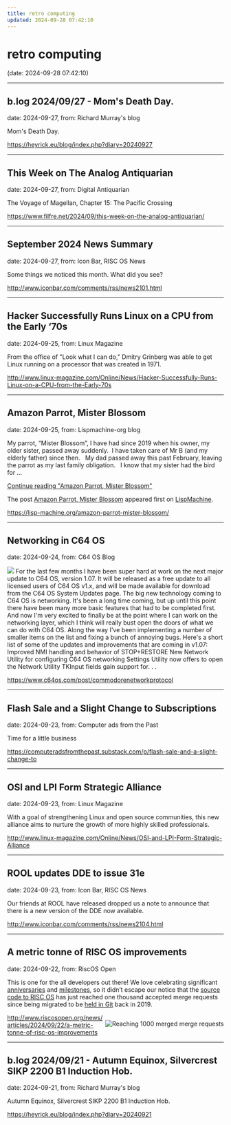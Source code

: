```yaml
---
title: retro computing
updated: 2024-09-28 07:42:10
---
```


# retro computing

(date: 2024-09-28 07:42:10)

---

## b.log 2024/09/27 - Mom's Death Day.

date: 2024-09-27, from: Richard Murray's blog

Mom's Death Day. 

<https://heyrick.eu/blog/index.php?diary=20240927>

---

## This Week on The Analog Antiquarian

date: 2024-09-27, from: Digital Antiquarian

The Voyage of Magellan, Chapter 15: The Pacific Crossing 

<https://www.filfre.net/2024/09/this-week-on-the-analog-antiquarian/>

---

## September 2024 News Summary

date: 2024-09-27, from: Icon Bar, RISC OS News

Some things we noticed this month. What did you see? 

<http://www.iconbar.com/comments/rss/news2101.html>

---

## Hacker Successfully Runs Linux on a CPU from the Early ‘70s

date: 2024-09-25, from: Linux Magazine

<p>From the office of &quot;Look what I can do,&quot; Dmitry Grinberg was able to get Linux running on a processor that was created in 1971.</p> 

<http://www.linux-magazine.com/Online/News/Hacker-Successfully-Runs-Linux-on-a-CPU-from-the-Early-70s>

---

## Amazon Parrot, Mister Blossom

date: 2024-09-25, from: Lispmachine-org blog

<p>My parrot, &#8220;Mister Blossom&#8221;, I have had since 2019 when his owner, my older sister, passed away suddenly.  I have taken care of Mr B (and my elderly father) since then.   My dad passed away this past February, leaving the parrot as my last family obligation.   I know that my sister had the bird for &#8230; </p>
<p class="link-more"><a href="https://lisp-machine.org/amazon-parrot-mister-blossom/" class="more-link">Continue reading<span class="screen-reader-text"> "Amazon Parrot, Mister Blossom"</span></a></p>
<p>The post <a href="https://lisp-machine.org/amazon-parrot-mister-blossom/">Amazon Parrot, Mister Blossom</a> appeared first on <a href="https://lisp-machine.org">LispMachine</a>.</p>
 

<https://lisp-machine.org/amazon-parrot-mister-blossom/>

---

## Networking in C64 OS

date: 2024-09-24, from: C64 OS Blog

 <img src='https://s3.amazonaws.com/com.c64os.resources/weblog/commodorenetworkprotocol/icon-cnp.png'> For the last few months I have been super hard at work on the next major update to C64 OS, version 1.07. It will be released as a free update to all licensed users of C64 OS v1.x, and will be made available for download from the C64 OS System Updates page. The big new technology coming to C64 OS is networking. It's been a long time coming, but up until this point there have been many more basic features that had to be completed first. And now I'm very excited to finally be at the point where I can work on the networking layer, which I think will really bust open the doors of what we can do with C64 OS. Along the way I've been implementing a number of smaller items on the list and fixing a bunch of annoying bugs. Here's a short list of some of the updates and improvements that are coming in v1.07: Improved NMI handling and behavior of STOP+RESTORE New Network Utility for configuring C64 OS networking Settings Utility now offers to open the Network Utility TKInput fields gain support for. . .  

<https://www.c64os.com/post/commodorenetworkprotocol>

---

## Flash Sale and a Slight Change to Subscriptions

date: 2024-09-23, from: Computer ads from the Past

Time for a little business 

<https://computeradsfromthepast.substack.com/p/flash-sale-and-a-slight-change-to>

---

## OSI and LPI Form Strategic Alliance

date: 2024-09-23, from: Linux Magazine

<p>With a goal of strengthening Linux and open source communities, this new alliance aims to nurture the growth of more highly skilled professionals.</p> 

<http://www.linux-magazine.com/Online/News/OSI-and-LPI-Form-Strategic-Alliance>

---

## ROOL updates DDE to issue 31e

date: 2024-09-23, from: Icon Bar, RISC OS News

Our friends at ROOL have released dropped us a note to announce that there is a new version of the DDE now available. 

<http://www.iconbar.com/comments/rss/news2104.html>

---

## A metric tonne of RISC OS improvements

date: 2024-09-22, from: RiscOS Open

<p>This is one for the all developers out there! We love celebrating significant <a href="/news/articles/2014/04/15/birthday-celebration">anniversaries</a> and <a href="/news/articles/2014/05/01/happy-birthday-basic">milestones</a>, so it didn&#8217;t escape our notice that the <a href="https://gitlab.riscosopen.org/RiscOS">source code to <span class="caps">RISC</span> OS</a> has just reached one thousand accepted merge requests since being migrated to be <a href="/news/articles/2019/10/10/were-throwing-open-the-doors-to-our-lab">held in Git</a> back in 2019.</p>
<p style="float:right;"><img src="/images/risc_os_open/screenshots/git1000.png" title="Reaching 1000 merged merge requests" alt="Reaching 1000 merged merge requests" /></p> 

<http://www.riscosopen.org/news/articles/2024/09/22/a-metric-tonne-of-risc-os-improvements>

---

## b.log 2024/09/21 - Autumn Equinox, Silvercrest SIKP 2200 B1 Induction Hob.

date: 2024-09-21, from: Richard Murray's blog

Autumn Equinox, Silvercrest SIKP 2200 B1 Induction Hob. 

<https://heyrick.eu/blog/index.php?diary=20240921>

